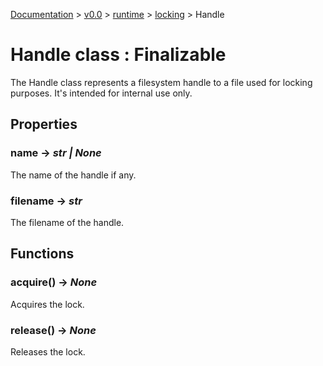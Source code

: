 [Documentation](/docs/documentation.md) >
 [v0.0](/docs/0.0/version.md) >
  [runtime](/docs/0.0/runtime/module.md) >
   [locking](/docs/0.0/runtime/locking/module.md) >
    Handle

# Handle class : Finalizable

The Handle class represents a filesystem handle to a file used for locking purposes. It's intended for internal use only.

## Properties

### name -> _str | None_

The name of the handle if any.

### filename -> _str_

The filename of the handle.

## Functions

### acquire() -> _None_

Acquires the lock.

### release() -> _None_

Releases the lock.